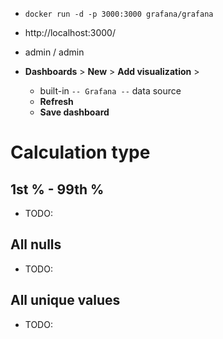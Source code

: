 * `docker run -d -p 3000:3000 grafana/grafana`

* http://localhost:3000/
* admin / admin
* **Dashboards** > **New** > **Add visualization** >
  * built-in `-- Grafana --` data source
  * **Refresh**
  * **Save dashboard**

# Calculation type
## 1st % - 99th %
* TODO:

## All nulls
* TODO:

## All unique values
* TODO:
